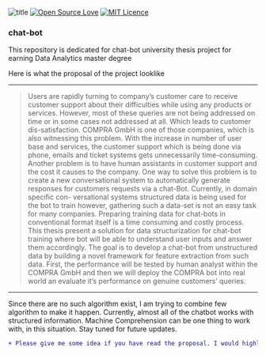![title](https://ci.appveyor.com/api/projects/status/%7B%7Bstatus_id%7D%7D) 
[![Open Source Love](https://badges.frapsoft.com/os/v1/open-source.png?v=103)](https://github.com/ellerbrock/open-source-badges/) 
[![MIT Licence](https://badges.frapsoft.com/os/mit/mit.svg?v=103)](https://opensource.org/licenses/mit-license.php)



### chat-bot
This repository is dedicated for chat-bot university thesis project for earning Data Analytics master degree

Here is what the proposal of the project looklike
***
>Users are rapidly turning to company’s customer care to receive customer support about their difficulties while using any products or services. However, most of these queries are not being addressed on time or in some cases not addressed at all. Which leads to customer dis-satisfaction. COMPRA GmbH is one of those companies, which is also witnessing this problem. With the increase in number of user base and services, the customer support which is being done via phone, emails and ticket systems gets unnecessarily time-consuming. Another problem is to have human assistants in customer support and the cost it causes to the company. One way to solve this problem is to create a new conversational system to automatically generate responses for customers requests via a chat-Bot. Currently, in domain specific con- versational systems structured data is being used for the bot to train however, gathering such a data-set is not an easy task for many companies. Preparing training data for chat-bots in conventional format itself is a time consuming and costly process. This thesis present a solution for data structurization for chat-bot training where bot will be able to understand user inputs and answer them accordingly. The goal is to develop a chat-bot from unstructured data by building a novel framework for feature extraction from such data. First, the performance will be tested by human analyst within the COMPRA GmbH and then we will deploy the COMPRA bot into real world an evaluate it’s performance on genuine customers’ queries.
***
Since there are no such algorithm exist, I am trying to combine few algorithm to make it happen. Currently, almost all of the chatbot works with structured information. Machine Comprehension can be one thing to work with, in this situation. Stay tuned for future updates. 

```diff
+ Please give me some idea if you have read the proposal. I would highly appreciate that.

```
